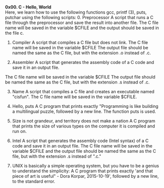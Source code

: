 **0x00. C - Hello, World**<br>
Here, we learn how to use the following functions
gcc, printf (3), puts, putchar using the following scripts:
0. Preprocessor
A script that runs a C file through the preprocessor and save the result into another file. The C file name will be saved in the variable $CFILE and the output should be saved in the file c.

1. Compiler
A script that compiles a C file but does not link.
The C file name will be saved in the variable $CFILE
The output file should be named the same as the C file, but with the extension .o instead of .c.

2. Assembler
A script that generates the assembly code of a C code and save it in an output file.

The C file name will be saved in the variable $CFILE
The output file should be named the same as the C file, but with the extension .s instead of .c.

3. Name
A script that compiles a C file and creates an executable named "cisfun".
The C file name will be saved in the variable $CFILE.

4. Hello, puts
A C program that prints exactly "Programming is like building a multilingual puzzle, followed by a new line. The function puts is used.

6. Size is not grandeur, and territory does not make a nation
A C program that prints the size of various types on the computer it is compiled and run on.

7. Intel
A script that generates the assembly code (Intel syntax) of a C code and save it in an output file.
The C file name will be saved in the variable $CFILE and the output file should be named the same as the C file, but with the extension .s instead of ".c."

8. UNIX is basically a simple operating system, but you have to be a genius to understand the simplicity:
A C program that prints exactly 'and that piece of art is useful" - Dora Korpar, 2015-10-19', followed by a new line, to the standard error.
